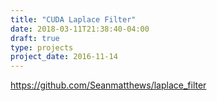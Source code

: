 ```yaml
---
title: "CUDA Laplace Filter"
date: 2018-03-11T21:38:40-04:00
draft: true
type: projects
project_date: 2016-11-14
---
```


https://github.com/Seanmatthews/laplace_filter
